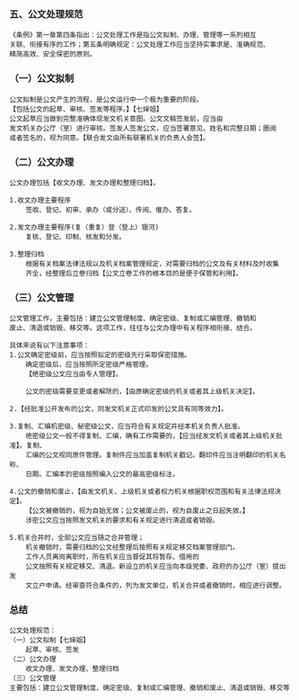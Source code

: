 ### 五、公文处理规范
    《条例》第一章第四条指出：公文处理工作是指公文拟制、办理、管理等一系列相互
    关联、衔接有序的工作；第五条明确规定：公文处理工作应当坚持实事求是、准确规范、
    精简高效、安全保密的原则。
    
### （一）公文拟制
    公文拟制是公文产生的流程，是公文运行中一个极为重要的阶段。
    【包括公文的起草、审核、签发等程序。】【七婶姐】
    公文起草应当做到完整准确体现发文机关意图。公文文稿签发前，应当由
    发文机关办公厅（室）进行审核。签发人签发公文，应当签署意见、姓名和完整日期；圈阅
    或者签名的，视为同意。【联合发文由所有联署机关的负责人会签】。
    
### （二）公文办理
    公文办理包括【收文办理、发文办理和整理归档】。
    
    1.收文办理主要程序
        签收、登记、初审、承办（或分送）、传阅、催办、答复。
        
    2.发文办理主要程序(复（重复）登（登上）银河)
        复核、登记、印制、核发和分发。
        
    3.整理归档
        根据有关档案法律法规以及机关档案管理规定，对需要归档的公文及有关材料及时收集
        齐全，经整理后立卷归档【公文立卷工作的根本目的是便于保管和利用】。

### （三）公文管理
    公文管理工作，主要包括：建立公文管理制度、确定密级、复制或汇编管理、撤销和
    废止、清退或销毁、移交等。这项工作，往往与公文办理中有关程序相衔接、结合。
    
    具体来说有以下注意事项：
    1.公文确定密级前，应当按照拟定的密级先行采取保密措施。
        确定密级后，应当按照所定密级严格管理。
        【绝密级公文应当由专人管理】。
        
        公文的密级需要变更或者解除的，【由原确定密级的机关或者其上级机关决定】。
        
    2.【经批准公开发布的公文，同发文机关正式印发的公文具有同等效力】。
    
    3.复制、汇编机密级、秘密级公文，应当符合有关规定并经本机关负责人批准。
        绝密级公文一般不得复制、汇编，确有工作需要的，【应当经发文机关或者其上级机关批准】。复制、
        汇编的公文视同原件管理。复制件应当加盖复制机关戳记。翻印件应当注明翻印的机关名称、
        日期。汇编本的密级按照编入公文的最高密级标注。
        
    4.公文的撤销和废止，【由发文机关、上级机关或者权力机关根据职权范围和有关法律法规决定】。
        【公文被撤销的，视为自始无效；公文被废止的，视为自废止之日起失效。】
        涉密公文应当按照发文机关的要求和有关规定进行清退或者销毁。
        
    5.机关合并时，全部公文应当随之合并管理；
        机关撤销时，需要归档的公文经整理后按照有关规定移交档案管理部门。
        工作人员离岗离职时，所在机关应当督促其将暂存、借用的
        公文按照有关规定移交、清退。新设立的机关应当向本级党委、政府的办公厅（室）提出发
        文立户申请。经审查符合条件的，列为发文单位，机关合并或者撤销时，相应进行调整。


### 总结
    公文处理规范：
    （一）公文拟制【七婶姐】
        起草、审核、签发
    （二）公文办理
        收文办理、发文办理、整理归档
    （三）公文管理
    主要包括：建立公文管理制度、确定密级、复制或汇编管理、撤销和废止、清退或销毁、移交等
    
